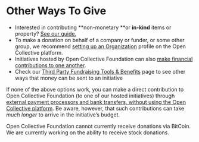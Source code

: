 # Other Ways To Give

* Interested in contributing **non-monetary **or **in-kind** items or property? [See our guide.](https://docs.opencollective.foundation/how-it-works/financial-contributions/in-kind)
* To make a donation on behalf of a company or funder, or some other group, we recommend [setting up an Organization](https://docs.opencollective.com/help/financial-contributors/organizations) profile on the Open Collective platform.
* Initiatives hosted by Open Collective Foundation can also [make financial contributions to one another](https://docs.opencollective.com/help/financial-contributors/collective-to-collective).
* Check our [Third Party Fundraising Tools & Benefits](third-party-fundraising-tools-and-benefits/) page to see other ways that money can be sent to an initiative

If none of the above options work, you can make a direct contribution to Open Collective Foundation (to one of our hosted initiatives) through [external payment processors and bank transfers, without using the Open Collective platform](https://docs.opencollective.foundation/how-it-works/faq/non-platform). Be aware, however, that such contributions can take _much longer_ to arrive in the initiative’s budget.

Open Collective Foundation cannot currently receive donations via BitCoin. We are currently working on the ability to receive stock donations.

